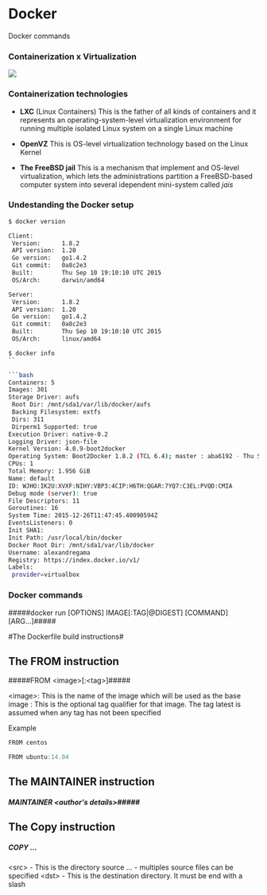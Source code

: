 # Docker
Docker commands

### Containerization x Virtualization 

![](http://www.eweek.com/imagesvr_ce/8781/DockerFacts_3.jpg)

### Containerization technologies

- **LXC** (Linux Containers)
  This is the father of all kinds of containers and it represents an operating-system-level virtualization environment for running multiple isolated Linux system on a single Linux machine

- **OpenVZ**
  This is OS-level virtualization technology based on the Linux Kernel

- **The FreeBSD jail**
  This is a mechanism that implement and OS-level virtualization, which lets the administrations partition a FreeBSD-based computer system into several idependent mini-system called *jais*

### Undestanding the Docker setup

```bash
$ docker version
```

```bash
Client:
 Version:      1.8.2
 API version:  1.20
 Go version:   go1.4.2
 Git commit:   0a8c2e3
 Built:        Thu Sep 10 19:10:10 UTC 2015
 OS/Arch:      darwin/amd64

Server:
 Version:      1.8.2
 API version:  1.20
 Go version:   go1.4.2
 Git commit:   0a8c2e3
 Built:        Thu Sep 10 19:10:10 UTC 2015
 OS/Arch:      linux/amd64
```

```bash
$ docker info
``

```bash
Containers: 5
Images: 301
Storage Driver: aufs
 Root Dir: /mnt/sda1/var/lib/docker/aufs
 Backing Filesystem: extfs
 Dirs: 311
 Dirperm1 Supported: true
Execution Driver: native-0.2
Logging Driver: json-file
Kernel Version: 4.0.9-boot2docker
Operating System: Boot2Docker 1.8.2 (TCL 6.4); master : aba6192 - Thu Sep 10 20:58:17 UTC 2015
CPUs: 1
Total Memory: 1.956 GiB
Name: default
ID: WJHO:IK2U:XVXF:NIHY:VBP3:4CIP:H6TH:QGAR:7YQ7:C3EL:PVQD:CMIA
Debug mode (server): true
File Descriptors: 11
Goroutines: 16
System Time: 2015-12-26T11:47:45.40090594Z
EventsListeners: 0
Init SHA1:
Init Path: /usr/local/bin/docker
Docker Root Dir: /mnt/sda1/var/lib/docker
Username: alexandregama
Registry: https://index.docker.io/v1/
Labels:
 provider=virtualbox
```

### Docker commands

#####docker run [OPTIONS] IMAGE[:TAG|@DIGEST] [COMMAND] [ARG...]#####

#The Dockerfile build instructions#

## The FROM instruction ##

#####FROM \<image\>[:\<tag\>]#####

\<image\>: This is the name of the image which will be used as the base image
<tag>: This is the optional tag qualifier for that image. The tag latest is assumed when any tag has not been specified

Example

```go
FROM centos
```

```go
FROM ubuntu:14.04
```

## The MAINTAINER instruction ##

##### MAINTAINER \<author's details\>#####

## The Copy instruction ##

##### COPY <src> ... <dst> #####

\<src\> - This is the directory source
... - multiples source files can be specified
\<dst\> - This is the destination directory. It must be end with a slash



